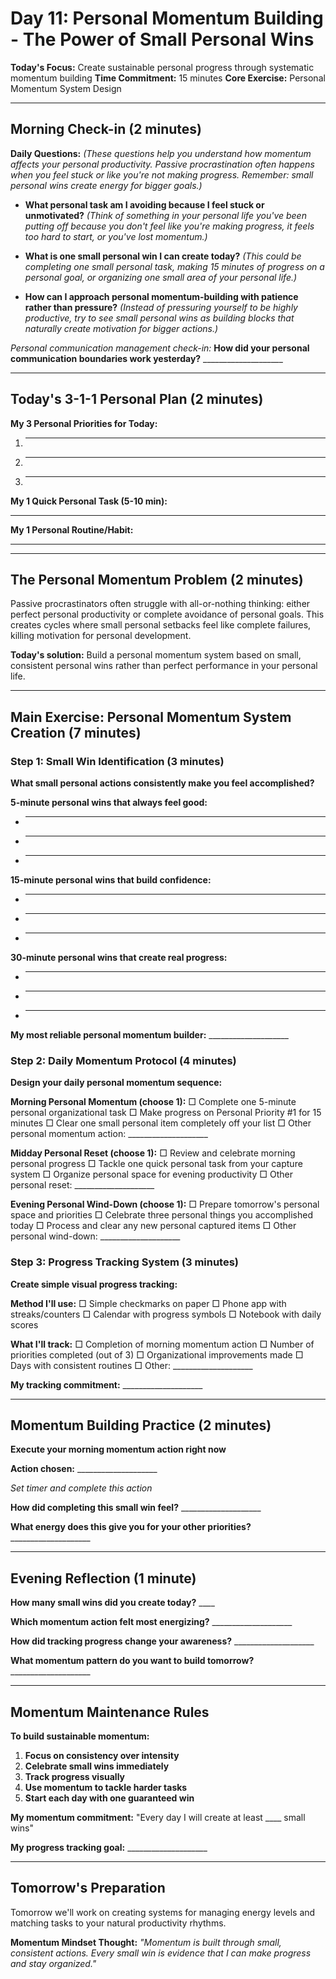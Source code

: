 # Day 11: Personal Momentum Building - The Power of Small Personal Wins

**Today's Focus:** Create sustainable personal progress through systematic momentum building
**Time Commitment:** 15 minutes
**Core Exercise:** Personal Momentum System Design

---

## Morning Check-in (2 minutes)

**Daily Questions:** *(These questions help you understand how momentum affects your personal productivity. Passive procrastination often happens when you feel stuck or like you're not making progress. Remember: small personal wins create energy for bigger goals.)*

- **What personal task am I avoiding because I feel stuck or unmotivated?**
  *(Think of something in your personal life you've been putting off because you don't feel like you're making progress, it feels too hard to start, or you've lost momentum.)*

- **What is one small personal win I can create today?**
  *(This could be completing one small personal task, making 15 minutes of progress on a personal goal, or organizing one small area of your personal life.)*

- **How can I approach personal momentum-building with patience rather than pressure?**
  *(Instead of pressuring yourself to be highly productive, try to see small personal wins as building blocks that naturally create motivation for bigger actions.)*

*Personal communication management check-in:*
**How did your personal communication boundaries work yesterday?** ____________________

---

## Today's 3-1-1 Personal Plan (2 minutes)

**My 3 Personal Priorities for Today:**
1. ____________________
2. ____________________
3. ____________________

**My 1 Quick Personal Task (5-10 min):**
____________________

**My 1 Personal Routine/Habit:**
____________________

---

## The Personal Momentum Problem (2 minutes)

Passive procrastinators often struggle with all-or-nothing thinking: either perfect personal productivity or complete avoidance of personal goals. This creates cycles where small personal setbacks feel like complete failures, killing motivation for personal development.

**Today's solution:** Build a personal momentum system based on small, consistent personal wins rather than perfect performance in your personal life.

---

## Main Exercise: Personal Momentum System Creation (7 minutes)

### Step 1: Small Win Identification (3 minutes)

**What small personal actions consistently make you feel accomplished?**

**5-minute personal wins that always feel good:**
- ____________________
- ____________________
- ____________________

**15-minute personal wins that build confidence:**
- ____________________
- ____________________
- ____________________

**30-minute personal wins that create real progress:**
- ____________________
- ____________________
- ____________________

**My most reliable personal momentum builder:** ____________________

### Step 2: Daily Momentum Protocol (4 minutes)

**Design your daily personal momentum sequence:**

**Morning Personal Momentum (choose 1):**
□ Complete one 5-minute personal organizational task
□ Make progress on Personal Priority #1 for 15 minutes
□ Clear one small personal item completely off your list
□ Other personal momentum action: ____________________

**Midday Personal Reset (choose 1):**
□ Review and celebrate morning personal progress
□ Tackle one quick personal task from your capture system
□ Organize personal space for evening productivity
□ Other personal reset: ____________________

**Evening Personal Wind-Down (choose 1):**
□ Prepare tomorrow's personal space and priorities
□ Celebrate three personal things you accomplished today
□ Process and clear any new personal captured items
□ Other personal wind-down: ____________________

### Step 3: Progress Tracking System (3 minutes)

**Create simple visual progress tracking:**

**Method I'll use:**
□ Simple checkmarks on paper
□ Phone app with streaks/counters
□ Calendar with progress symbols
□ Notebook with daily scores

**What I'll track:**
□ Completion of morning momentum action
□ Number of priorities completed (out of 3)
□ Organizational improvements made
□ Days with consistent routines
□ Other: ____________________

**My tracking commitment:** ____________________

---

## Momentum Building Practice (2 minutes)

**Execute your morning momentum action right now**

**Action chosen:** ____________________

*Set timer and complete this action*

**How did completing this small win feel?** ____________________

**What energy does this give you for your other priorities?** ____________________

---

## Evening Reflection (1 minute)

**How many small wins did you create today?** ____

**Which momentum action felt most energizing?** ____________________

**How did tracking progress change your awareness?** ____________________

**What momentum pattern do you want to build tomorrow?** ____________________

---

## Momentum Maintenance Rules

**To build sustainable momentum:**

1. **Focus on consistency over intensity** 
2. **Celebrate small wins immediately**
3. **Track progress visually**
4. **Use momentum to tackle harder tasks**
5. **Start each day with one guaranteed win**

**My momentum commitment:** "Every day I will create at least ____ small wins"

**My progress tracking goal:** ____________________

---

## Tomorrow's Preparation
Tomorrow we'll work on creating systems for managing energy levels and matching tasks to your natural productivity rhythms.

**Momentum Mindset Thought:**
*"Momentum is built through small, consistent actions. Every small win is evidence that I can make progress and stay organized."*